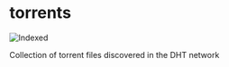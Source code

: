 torrents 
========
![Indexed](https://img.shields.io/badge/indexed-258632-blue)

Collection of torrent files discovered in the DHT network
